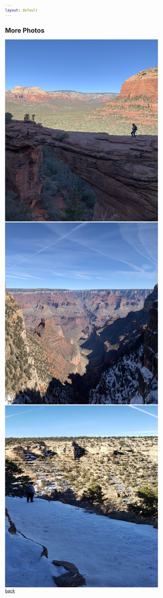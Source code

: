 ```yaml
---
layout: default
---
```


## More Photos

<a><img src="assets/images/arizona1.jpg" width="700" height="600" border="0"></a>
<br>
<a><img src="assets/images/arizona2.jpg" width="700" height="600" border="0"></a>
<br>
<a><img src="assets/images/arizona3.jpg" width="700" height="600" border="0"></a>
<br>
[back](./)
